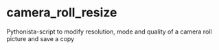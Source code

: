 camera_roll_resize
==================

Pythonista-script to modify resolution, mode and quality of a camera roll picture and save a copy
